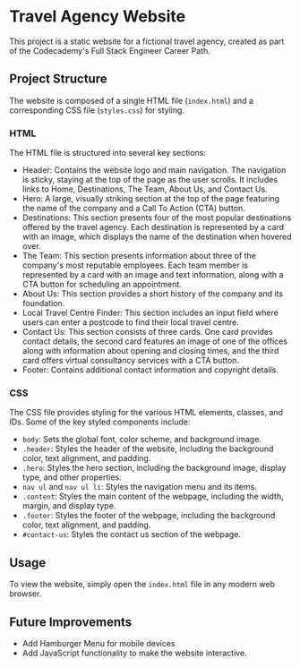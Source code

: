 # Travel Agency Website

This project is a static website for a fictional travel agency, created as part of the Codecademy's Full Stack Engineer Career Path.

## Project Structure

The website is composed of a single HTML file (`index.html`) and a corresponding CSS file (`styles.css`) for styling.

### HTML

The HTML file is structured into several key sections:

- Header: Contains the website logo and main navigation. The navigation is sticky, staying at the top of the page as the user scrolls. It includes links to Home, Destinations, The Team, About Us, and Contact Us.
- Hero: A large, visually striking section at the top of the page featuring the name of the company and a Call To Action (CTA) button.
- Destinations: This section presents four of the most popular destinations offered by the travel agency. Each destination is represented by a card with an image, which displays the name of the destination when hovered over.
- The Team: This section presents information about three of the company's most reputable employees. Each team member is represented by a card with an image and text information, along with a CTA button for scheduling an appointment.
- About Us: This section provides a short history of the company and its foundation.
- Local Travel Centre Finder: This section includes an input field where users can enter a postcode to find their local travel centre.
- Contact Us: This section consists of three cards. One card provides contact details, the second card features an image of one of the offices along with information about opening and closing times, and the third card offers virtual consultancy services with a CTA button.
- Footer: Contains additional contact information and copyright details.

### CSS

The CSS file provides styling for the various HTML elements, classes, and IDs. Some of the key styled components include:

- `body`: Sets the global font, color scheme, and background image.
- `.header`: Styles the header of the website, including the background color, text alignment, and padding.
- `.hero`: Styles the hero section, including the background image, display type, and other properties.
- `nav ul` and `nav ul li`: Styles the navigation menu and its items.
- `.content`: Styles the main content of the webpage, including the width, margin, and display type.
- `.footer`: Styles the footer of the webpage, including the background color, text alignment, and padding.
- `#contact-us`: Styles the contact us section of the webpage.

## Usage

To view the website, simply open the `index.html` file in any modern web browser.

## Future Improvements

- Add Hamburger Menu for mobile devices
- Add JavaScript functionality to make the website interactive.
